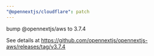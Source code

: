 ```yaml
---
"@opennextjs/cloudflare": patch
---
```


bump @opennextjs/aws to 3.7.4

See details at <https://github.com/opennextjs/opennextjs-aws/releases/tag/v3.7.4>
